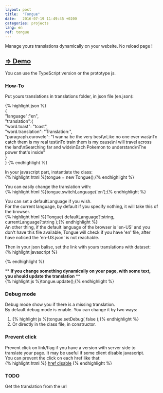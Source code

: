 ```yaml
---
layout: post
title:  "Tongue"
date:   2016-07-19 11:49:45 +0200
categories: projects
lang: en
ref: tongue
---
```

Manage yours translations dynamically on your website. No reload page !  

## [⇒ Demo](http://buuuuug.ddns.net/tongue/)  

You can use the TypeScript version or the prototype js.  

### How-To  
Put yours translations in translations folder, in json file (en.json):  

{% highlight json %}  
{  
    "language":"en",  
    "translation":{  
        "word.toast": "toast",  
        "word.translation": "Translation:",  
        "paragraph.eurovelo": "I wanna be the very best\nLike no one ever was\nTo catch them is my real test\nTo train them is my cause\nI will travel across the land\nSearching far and wide\nEach Pokemon to understand\nThe power that's inside"  
    }  
}
 {% endhighlight %}  

In your javascript part, instantiate the class:  
{% highlight html %}tongue = new Tongue();{% endhighlight %}    

You can easily change the translation with:  
{% highlight html %}tongue.switchLanguage('en');{% endhighlight %}  

You can set a defaultLanguage if you wish.  
For the current language, by default if you specify nothing, it will take this of the browser.  
{% highlight html %}Tongue( defaultLanguage?:string, currentLanguage?:string );{% endhighlight %}  
An other thing, if the default language of the browser is 'en-US' and you don't have this file available, Tongue will check if you have 'en' file, after have noticed the 'en-US.json' is not reachable.  

Then in your json balise, set the link with yours translations with dataset:  
{% highlight javascript %} <p data-tongue="word.toast"></p> {% endhighlight %}  

** **If you change something dynamically on your page, with some text, you should update the translation** **  
{% highlight js %}tongue.update();{% endhighlight %}  

### Debug mode  
Debug mode show you if there is a missing translation.  
By default debug mode is enable. You can change it by two ways:  

1. {% highlight js %}tongue.setDebug( false );{% endhighlight %}
2. Or directly in the class file, in constructor.

### Prevent click  
Prevent click on link/flag if you have a version with server side to  
translate your page. It may be useful if some client disable javascript.  
You can prevent the click on each href like that:  
{% highlight html %} <a href="/en" data-tongue-flag>href disable</a> {% endhighlight %}

### TODO  
Get the translation from the url  
